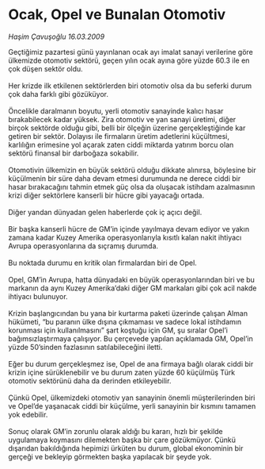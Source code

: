 # Ocak, Opel ve Bunalan Otomotiv

*Haşim Çavuşoğlu 16.03.2009*

<div class="taraf_structure_2col_1zq">
<div class="margen_n">



 <p>Geçtiğimiz pazartesi günü yayınlanan ocak ayı imalat sanayi verilerine göre ülkemizde otomotiv sektörü, geçen yılın ocak ayına göre yüzde 60.3 ile en çok düşen sektör oldu. <br/><br/>Her krizde ilk etkilenen sektörlerden biri otomotiv olsa da bu seferki durum çok daha farklı gibi gözüküyor. <br/><br/>Öncelikle daralmanın boyutu, yerli otomotiv sanayinde kalıcı hasar bırakabilecek kadar yüksek. Zira otomotiv ve yan sanayi üretimi, diğer birçok sektörde olduğu gibi, belli bir ölçeğin üzerine gerçekleştiğinde kar getiren bir sektör. Dolayısı ile firmaların üretim adetlerini küçültmesi, karlılığın erimesine yol açarak zaten ciddi miktarda yatırım borcu olan sektörü finansal bir darboğaza sokabilir. <br/><br/>Otomotivin ülkemizin en büyük sektörü olduğu dikkate alınırsa, böylesine bir küçülmenin bir süre daha devam etmesi durumunda ne derece ciddi bir hasar bırakacağını tahmin etmek güç olsa da oluşacak istihdam azalmasının krizi diğer sektörlere kanserli bir hücre gibi yayacağı ortada. <br/><br/>Diğer yandan dünyadan gelen haberlerde çok iç açıcı değil. <br/><br/>Bir başka kanserli hücre de GM’in içinde yayılmaya devam ediyor ve yakın zamana kadar Kuzey Amerika operasyonlarıyla kısıtlı kalan nakit ihtiyacı Avrupa operasyonlarına da sıçramış durumda. <br/><br/>Bu noktada durumu en kritik olan firmalardan biri de Opel. <br/><br/>Opel, GM’in Avrupa, hatta dünyadaki en büyük operasyonlarından biri ve bu markanın da aynı Kuzey Amerika’daki diğer GM markaları gibi çok acil nakde ihtiyacı bulunuyor. <br/><br/>Krizin başlangıcından bu yana bir kurtarma paketi üzerinde çalışan Alman hükümeti, “bu paranın ülke dışına çıkmaması ve sadece lokal istihdamın korunması için kullanılmasını” şart koştuğu için GM, şu sıralar Opel’i bağımsızlaştırmaya çalışıyor. Bu çerçevede yapılan açıklamada GM, Opel’in yüzde 50’sinden fazlasının satılabileceğini iletti. <br/><br/>Eğer bu durum gerçekleşmez ise, Opel de ana firmaya bağlı olarak ciddi bir krizin içine sürüklenebilir ve bu durum zaten yüzde 60 küçülmüş Türk otomotiv sektörünü daha da derinden etkileyebilir. <br/><br/>Çünkü Opel, ülkemizdeki otomotiv yan sanayinin önemli müşterilerinden biri ve Opel’de yaşanacak ciddi bir küçülme, yerli sanayinin bir kısmını tamamen yok edebilir. <br/><br/>Sonuç olarak GM’in zorunlu olarak aldığı bu kararı, hızlı bir şekilde uygulamaya koymasını dilemekten başka bir çare gözükmüyor. Çünkü dışarıdan bakıldığında hepimizi ürküten bu durum, global ekonominin bir gerçeği ve bekleyip görmekten başka yapılacak bir şeyde yok.</p>
<br/>
<br/>
<br/>



<br/>


<div id="taraf_not">
</div>

</div>


</div>
